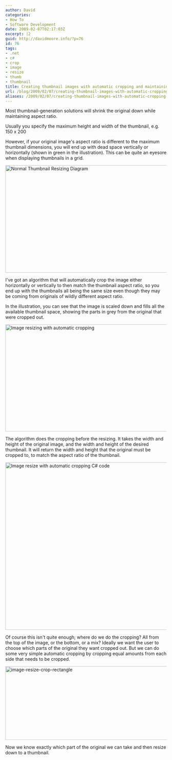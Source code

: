 ```yaml
---
author: David
categories:
- How To
- Software Development
date: 2009-02-07T02:17:03Z
excerpt: |2
guid: http://davidmoore.info/?p=76
id: 76
tags:
- .net
- c#
- crop
- image
- resize
- thumb
- thumbnail
title: Creating thumbnail images with automatic cropping and maintaining aspect ratio
url: /blog/2009/02/07/creating-thumbnail-images-with-automatic-cropping-and-maintaining-aspect-ratio/
aliases: /2009/02/07/creating-thumbnail-images-with-automatic-cropping-and-maintaining-aspect-ratio/
---
```


 Most thumbnail-generation solutions will shrink the original down while maintaining aspect ratio.

 Usually you specify the maximum height and width of the thumbnail, e.g. 150 x 200

 However, if your original image's aspect ratio is different to the maximum thumbnail dimensions, you will end up with dead space vertically or horizontally (shown in green in the illustration). This can be quite an eyesore when displaying thumbnails in a grid. 

<img class="alignnone size-full wp-image-77" title="Normal Thumbnail Resizing Diagram" src="http://davidmoore.info/wp-content/uploads/2009/02/image-resize-normal.gif" alt="Normal Thumbnail Resizing Diagram" width="672" height="334" />

I've got an algorithm that will automatically crop the image either horizontally or vertically to then match the thumbnail aspect ratio, so you end up with the thumbnails all being the same size even though they may be coming from originals of wildly different aspect ratio.

<!--more--> 

In the illustration, you can see that the image is scaled down and fills all the available thumbnail space, showing the parts in grey from the original that were cropped out.

<img class="alignnone size-full wp-image-78" title="Image resizing with automatic cropping" src="http://davidmoore.info/wp-content/uploads/2009/02/image-resize-crop.gif" alt="Image resizing with automatic cropping" width="716" height="333" /> 

The algorithm does the cropping before the resizing. It takes the width and height of the original image, and the width and height of the desired thumbnail. It will return the width and height that the original must be cropped to, to match the aspect ratio of the thumbnail.

<img class="alignnone size-full wp-image-79" title="Image resize with automatic cropping C# code" src="http://davidmoore.info/wp-content/uploads/2009/02/image-resize-crop.png" alt="Image resize with automatic cropping C# code" width="926" height="521" /> 

Of course this isn't quite enough; where do we do the cropping? All from the top of the image, or the bottom, or a mix? Ideally we want the user to choose which parts of the original they want cropped out. But we can do some very simple automatic cropping by cropping equal amounts from each side that needs to be cropped. 

<img class="alignnone size-full wp-image-80" title="image-resize-crop-rectangle" src="http://davidmoore.info/wp-content/uploads/2009/02/image-resize-crop-rectangle.png" alt="image-resize-crop-rectangle" width="950" height="229" />

 Now we know exactly which part of the original we can take and then resize down to a thumbnail.